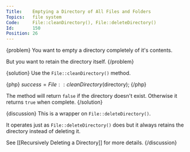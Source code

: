 ```yaml
---
Title:    Emptying a Directory of All Files and Folders
Topics:   file system
Code:     File::cleanDirectory(), File::deleteDirectory()
Id:       150
Position: 26
---
```


{problem}
You want to empty a directory completely of it's contents.

But you want to retain the directory itself.
{/problem}

{solution}
Use the `File::cleanDirectory()` method.

{php}
$success = File::cleanDirectory($directory);
{/php}

The method will return `false` if the directory doesn't exist. Otherwise it returns `true` when complete.
{/solution}

{discussion}
This is a wrapper on `File::deleteDirectory()`.

It operates just as `File::deleteDirectory()` does but it always retains the directory instead of deleting it.

See [[Recursively Deleting a Directory]] for more details.
{/discussion}
